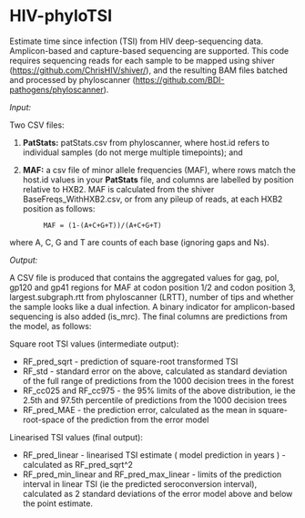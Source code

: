 # HIV-phyloTSI
Estimate time since infection (TSI) from HIV deep-sequencing data. Amplicon-based and capture-based sequencing are supported. This code requires sequencing reads for each sample to be mapped using shiver (https://github.com/ChrisHIV/shiver/), and the resulting BAM files batched and processed by phyloscanner (https://github.com/BDI-pathogens/phyloscanner).

_Input:_

Two CSV files:
1. **PatStats:** patStats.csv from phyloscanner, where host.id refers to individual samples (do not merge multiple timepoints); and
2. **MAF:** a csv file of minor allele frequencies (MAF), where rows match the host.id values in your **PatStats** file, and columns are labelled by position relative to HXB2. MAF is calculated from the shiver BaseFreqs_WithHXB2.csv, or from any pileup of reads, at each HXB2 position as follows:

            MAF = (1-(A+C+G+T))/(A+C+G+T)

where A, C, G and T are counts of each base (ignoring gaps and Ns).

_Output:_

A CSV file is produced that contains the aggregated values for gag, pol, gp120 and gp41 regions for MAF at codon position 1/2 and codon position 3, largest.subgraph.rtt from phyloscanner (LRTT), number of tips and whether the sample looks like a dual infection. A binary indicator for amplicon-based sequencing is also added (is_mrc). The final columns are predictions from the model, as follows:

Square root TSI values (intermediate output):
*  RF_pred_sqrt - prediction of square-root transformed TSI
*  RF_std - standard error on the above, calculated as standard deviation of the full range of predictions from the 1000 decision trees in the forest
*  RF_cc025 and RF_cc975 - the 95% limits of the above distribution, ie the 2.5th and 97.5th percentile of predictions from the 1000 decision trees
*  RF_pred_MAE - the prediction error, calculated as the mean in square-root-space of the prediction from the error model

Linearised TSI values (final output):
*  RF_pred_linear - linearised TSI estimate ( model prediction in years ) - calculated as RF_pred_sqrt^2
*  RF_pred_min_linear and RF_pred_max_linear - limits of the prediction interval in linear TSI (ie the predicted seroconversion interval), calculated as 2 standard deviations of the error model above and below the point estimate.


